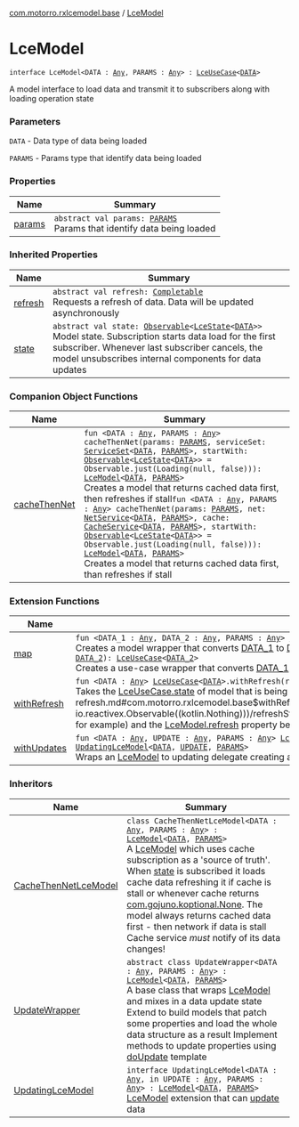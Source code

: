 [com.motorro.rxlcemodel.base](../index.md) / [LceModel](./index.md)

# LceModel

`interface LceModel<DATA : `[`Any`](https://kotlinlang.org/api/latest/jvm/stdlib/kotlin/-any/index.html)`, PARAMS : `[`Any`](https://kotlinlang.org/api/latest/jvm/stdlib/kotlin/-any/index.html)`> : `[`LceUseCase`](../-lce-use-case/index.md)`<`[`DATA`](index.md#DATA)`>`

A model interface to load data and transmit it to subscribers along with loading operation state

### Parameters

`DATA` - Data type of data being loaded

`PARAMS` - Params type that identify data being loaded

### Properties

| Name | Summary |
|---|---|
| [params](params.md) | `abstract val params: `[`PARAMS`](index.md#PARAMS)<br>Params that identify data being loaded |

### Inherited Properties

| Name | Summary |
|---|---|
| [refresh](../-lce-use-case/refresh.md) | `abstract val refresh: `[`Completable`](http://reactivex.io/RxJava/2.x/javadoc/io/reactivex/Completable.html)<br>Requests a refresh of data. Data will be updated asynchronously |
| [state](../-lce-use-case/state.md) | `abstract val state: `[`Observable`](http://reactivex.io/RxJava/2.x/javadoc/io/reactivex/Observable.html)`<`[`LceState`](../-lce-state/index.md)`<`[`DATA`](../-lce-use-case/index.md#DATA)`>>`<br>Model state. Subscription starts data load for the first subscriber. Whenever last subscriber cancels, the model unsubscribes internal components for data updates |

### Companion Object Functions

| Name | Summary |
|---|---|
| [cacheThenNet](cache-then-net.md) | `fun <DATA : `[`Any`](https://kotlinlang.org/api/latest/jvm/stdlib/kotlin/-any/index.html)`, PARAMS : `[`Any`](https://kotlinlang.org/api/latest/jvm/stdlib/kotlin/-any/index.html)`> cacheThenNet(params: `[`PARAMS`](cache-then-net.md#PARAMS)`, serviceSet: `[`ServiceSet`](../../com.motorro.rxlcemodel.base.service/-service-set/index.md)`<`[`DATA`](cache-then-net.md#DATA)`, `[`PARAMS`](cache-then-net.md#PARAMS)`>, startWith: `[`Observable`](http://reactivex.io/RxJava/2.x/javadoc/io/reactivex/Observable.html)`<`[`LceState`](../-lce-state/index.md)`<`[`DATA`](cache-then-net.md#DATA)`>> = Observable.just(Loading(null, false))): `[`LceModel`](./index.md)`<`[`DATA`](cache-then-net.md#DATA)`, `[`PARAMS`](cache-then-net.md#PARAMS)`>`<br>Creates a model that returns cached data first, then refreshes if stall`fun <DATA : `[`Any`](https://kotlinlang.org/api/latest/jvm/stdlib/kotlin/-any/index.html)`, PARAMS : `[`Any`](https://kotlinlang.org/api/latest/jvm/stdlib/kotlin/-any/index.html)`> cacheThenNet(params: `[`PARAMS`](cache-then-net.md#PARAMS)`, net: `[`NetService`](../../com.motorro.rxlcemodel.base.service/-net-service/index.md)`<`[`DATA`](cache-then-net.md#DATA)`, `[`PARAMS`](cache-then-net.md#PARAMS)`>, cache: `[`CacheService`](../../com.motorro.rxlcemodel.base.service/-cache-service/index.md)`<`[`DATA`](cache-then-net.md#DATA)`, `[`PARAMS`](cache-then-net.md#PARAMS)`>, startWith: `[`Observable`](http://reactivex.io/RxJava/2.x/javadoc/io/reactivex/Observable.html)`<`[`LceState`](../-lce-state/index.md)`<`[`DATA`](cache-then-net.md#DATA)`>> = Observable.just(Loading(null, false))): `[`LceModel`](./index.md)`<`[`DATA`](cache-then-net.md#DATA)`, `[`PARAMS`](cache-then-net.md#PARAMS)`>`<br>Creates a model that returns cached data first, than refreshes if stall |

### Extension Functions

| Name | Summary |
|---|---|
| [map](../map.md) | `fun <DATA_1 : `[`Any`](https://kotlinlang.org/api/latest/jvm/stdlib/kotlin/-any/index.html)`, DATA_2 : `[`Any`](https://kotlinlang.org/api/latest/jvm/stdlib/kotlin/-any/index.html)`, PARAMS : `[`Any`](https://kotlinlang.org/api/latest/jvm/stdlib/kotlin/-any/index.html)`> `[`LceModel`](./index.md)`<`[`DATA_1`](../map.md#DATA_1)`, `[`PARAMS`](../map.md#PARAMS)`>.map(mapper: (data: `[`DATA_1`](../map.md#DATA_1)`) -> `[`DATA_2`](../map.md#DATA_2)`): `[`LceModel`](./index.md)`<`[`DATA_2`](../map.md#DATA_2)`, `[`PARAMS`](../map.md#PARAMS)`>`<br>Creates a model wrapper that converts [DATA_1](../map.md#DATA_1) to [DATA_2](../map.md#DATA_2)`fun <DATA_1 : `[`Any`](https://kotlinlang.org/api/latest/jvm/stdlib/kotlin/-any/index.html)`, DATA_2 : `[`Any`](https://kotlinlang.org/api/latest/jvm/stdlib/kotlin/-any/index.html)`> `[`LceUseCase`](../-lce-use-case/index.md)`<`[`DATA_1`](../map.md#DATA_1)`>.map(mapper: (data: `[`DATA_1`](../map.md#DATA_1)`) -> `[`DATA_2`](../map.md#DATA_2)`): `[`LceUseCase`](../-lce-use-case/index.md)`<`[`DATA_2`](../map.md#DATA_2)`>`<br>Creates a use-case wrapper that converts [DATA_1](../map.md#DATA_1) to [DATA_2](../map.md#DATA_2) |
| [withRefresh](../with-refresh.md) | `fun <DATA : `[`Any`](https://kotlinlang.org/api/latest/jvm/stdlib/kotlin/-any/index.html)`> `[`LceUseCase`](../-lce-use-case/index.md)`<`[`DATA`](../with-refresh.md#DATA)`>.withRefresh(refreshStream: `[`Observable`](http://reactivex.io/RxJava/2.x/javadoc/io/reactivex/Observable.html)`<in `[`Nothing`](https://kotlinlang.org/api/latest/jvm/stdlib/kotlin/-nothing/index.html)`>): `[`Observable`](http://reactivex.io/RxJava/2.x/javadoc/io/reactivex/Observable.html)`<`[`LceState`](../-lce-state/index.md)`<`[`DATA`](../with-refresh.md#DATA)`>>`<br>Takes the [LceUseCase.state](../-lce-use-case/state.md) of model that is being refreshed each time [refreshStream](../with-refresh.md#com.motorro.rxlcemodel.base$withRefresh(com.motorro.rxlcemodel.base.LceUseCase((com.motorro.rxlcemodel.base.withRefresh.DATA)), io.reactivex.Observable((kotlin.Nothing)))/refreshStream) emits a value Useful when you create a model as a result of mapping of some input (params for example) and the [LceModel.refresh](../-lce-use-case/refresh.md) property becomes invisible for the outside world |
| [withUpdates](../with-updates.md) | `fun <DATA : `[`Any`](https://kotlinlang.org/api/latest/jvm/stdlib/kotlin/-any/index.html)`, UPDATE : `[`Any`](https://kotlinlang.org/api/latest/jvm/stdlib/kotlin/-any/index.html)`, PARAMS : `[`Any`](https://kotlinlang.org/api/latest/jvm/stdlib/kotlin/-any/index.html)`> `[`LceModel`](./index.md)`<`[`DATA`](../with-updates.md#DATA)`, `[`PARAMS`](../with-updates.md#PARAMS)`>.withUpdates(serviceSet: `[`UpdatingServiceSet`](../../com.motorro.rxlcemodel.base.service/-updating-service-set/index.md)`<`[`DATA`](../with-updates.md#DATA)`, `[`UPDATE`](../with-updates.md#UPDATE)`, `[`PARAMS`](../with-updates.md#PARAMS)`>): `[`UpdatingLceModel`](../-updating-lce-model/index.md)`<`[`DATA`](../with-updates.md#DATA)`, `[`UPDATE`](../with-updates.md#UPDATE)`, `[`PARAMS`](../with-updates.md#PARAMS)`>`<br>Wraps an [LceModel](./index.md) to updating delegate creating an [UpdatingLceModel](../-updating-lce-model/index.md) |

### Inheritors

| Name | Summary |
|---|---|
| [CacheThenNetLceModel](../-cache-then-net-lce-model/index.md) | `class CacheThenNetLceModel<DATA : `[`Any`](https://kotlinlang.org/api/latest/jvm/stdlib/kotlin/-any/index.html)`, PARAMS : `[`Any`](https://kotlinlang.org/api/latest/jvm/stdlib/kotlin/-any/index.html)`> : `[`LceModel`](./index.md)`<`[`DATA`](../-cache-then-net-lce-model/index.md#DATA)`, `[`PARAMS`](../-cache-then-net-lce-model/index.md#PARAMS)`>`<br>A [LceModel](./index.md) which uses cache subscription as a 'source of truth'. When [state](../-cache-then-net-lce-model/state.md) is subscribed it loads cache data refreshing it if cache is stall or whenever cache returns [com.gojuno.koptional.None](#). The model always returns cached data first - then network if data is stall Cache service *must* notify of its data changes! |
| [UpdateWrapper](../-update-wrapper/index.md) | `abstract class UpdateWrapper<DATA : `[`Any`](https://kotlinlang.org/api/latest/jvm/stdlib/kotlin/-any/index.html)`, PARAMS : `[`Any`](https://kotlinlang.org/api/latest/jvm/stdlib/kotlin/-any/index.html)`> : `[`LceModel`](./index.md)`<`[`DATA`](../-update-wrapper/index.md#DATA)`, `[`PARAMS`](../-update-wrapper/index.md#PARAMS)`>`<br>A base class that wraps [LceModel](./index.md) and mixes in a data update state Extend to build models that patch some properties and load the whole data structure as a result Implement methods to update properties using [doUpdate](../-update-wrapper/do-update.md) template |
| [UpdatingLceModel](../-updating-lce-model/index.md) | `interface UpdatingLceModel<DATA : `[`Any`](https://kotlinlang.org/api/latest/jvm/stdlib/kotlin/-any/index.html)`, in UPDATE : `[`Any`](https://kotlinlang.org/api/latest/jvm/stdlib/kotlin/-any/index.html)`, PARAMS : `[`Any`](https://kotlinlang.org/api/latest/jvm/stdlib/kotlin/-any/index.html)`> : `[`LceModel`](./index.md)`<`[`DATA`](../-updating-lce-model/index.md#DATA)`, `[`PARAMS`](../-updating-lce-model/index.md#PARAMS)`>`<br>[LceModel](./index.md) extension that can [update](../-updating-lce-model/update.md) data |
